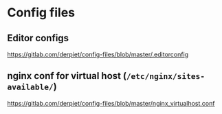 # Config files

## Editor configs

https://gitlab.com/derpiet/config-files/blob/master/.editorconfig

## nginx conf for virtual host (`/etc/nginx/sites-available/`)

https://gitlab.com/derpiet/config-files/blob/master/nginx_virtualhost.conf